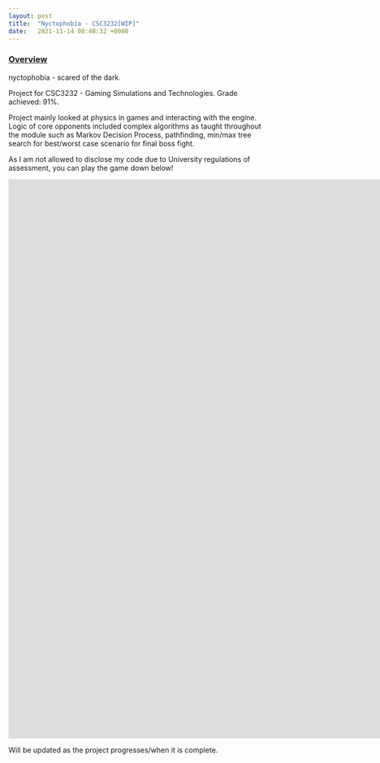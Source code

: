 ```yaml
---
layout: post
title:  "Nyctophobia - CSC3232[WIP]"
date:   2021-11-14 08:48:32 +0000
---
```


### <u>Overview</u>
nyctophobia - scared of the dark. 

Project for CSC3232 - Gaming Simulations and Technologies. Grade achieved: 91%.

Project mainly looked at physics in games and interacting with the engine. Logic of core opponents included complex algorithms as taught throughout the module such as Markov Decision Process, pathfinding, min/max tree search for best/worst case scenario for final boss fight.

As I am not allowed to disclose my code due to University regulations of assessment, you can play the game down below!

<iframe frameborder="0" src="https://itch.io/embed-upload/4940866?color=7b075e" allowfullscreen="" width="1920" height="1100"><a href="https://dominykasmakarovas.itch.io/nyctophobia">Play CSC3232 Nyctophobia on itch.io</a></iframe>

Will be updated as the project progresses/when it is complete.